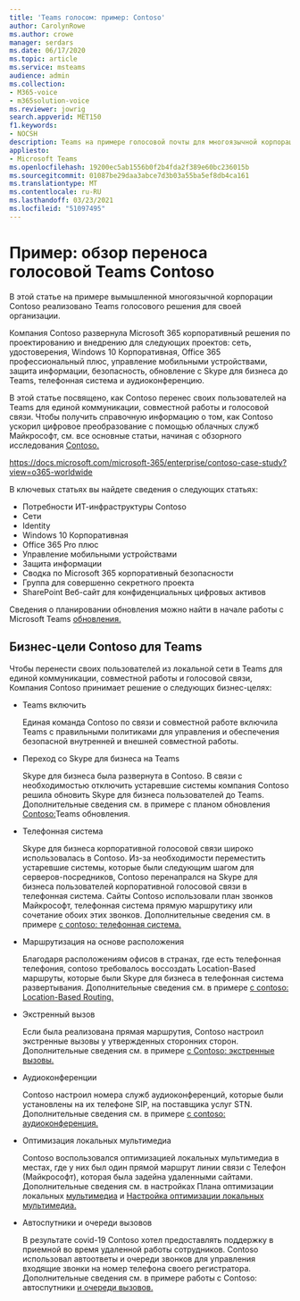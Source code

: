```yaml
---
title: 'Teams голосом: пример: Contoso'
author: CarolynRowe
ms.author: crowe
manager: serdars
ms.date: 06/17/2020
ms.topic: article
ms.service: msteams
audience: admin
ms.collection:
- M365-voice
- m365solution-voice
ms.reviewer: jowrig
search.appverid: MET150
f1.keywords:
- NOCSH
description: Teams на примере голосовой почты для многоязычной корпорации
appliesto:
- Microsoft Teams
ms.openlocfilehash: 19200ec5ab1556b0f2b4fda2f389e60bc236015b
ms.sourcegitcommit: 01087be29daa3abce7d3b03a55ba5ef8db4ca161
ms.translationtype: MT
ms.contentlocale: ru-RU
ms.lasthandoff: 03/23/2021
ms.locfileid: "51097495"
---
```

# <a name="contoso-case-study-teams-voice-migration-overview"></a>Пример: обзор переноса голосовой Teams Contoso

В этой статье на примере вымышленной многоязычной корпорации Contoso реализовано Teams голосового решения для своей организации.

Компания Contoso развернула Microsoft 365 корпоративный решения по проектированию и внедрению для следующих проектов: сеть, удостоверения, Windows 10 Корпоративная, Office 365 профессиональный плюс, управление мобильными устройствами, защита информации, безопасность, обновление с Skype для бизнеса до Teams, телефонная система и аудиоконференцию.  

В этой статье посвящено, как Contoso перенес своих пользователей на Teams для единой коммуникации, совместной работы и голосовой связи. Чтобы получить справочную информацию о том, как Contoso ускорил цифровое преобразование с помощью облачных служб Майкрософт, см. все основные статьи, начиная с обзорного исследования [Contoso.](/microsoft-365/enterprise/contoso-case-study?view=o365-worldwide)

https://docs.microsoft.com/microsoft-365/enterprise/contoso-case-study?view=o365-worldwide 

В ключевых статьях вы найдете сведения о следующих статьях:  

- Потребности ИТ-инфраструктуры Contoso
- Сети
- Identity 
- Windows 10 Корпоративная
- Office 365 Pro плюс
- Управление мобильными устройствами
- Защита информации
- Сводка по Microsoft 365 корпоративный безопасности
- Группа для совершенно секретного проекта
- SharePoint Веб-сайт для конфиденциальных цифровых активов

Сведения о планировании обновления можно найти в начале работы с Microsoft Teams [обновления.](upgrade-start-here.md)

## <a name="contoso-business-goals-for-teams"></a>Бизнес-цели Contoso для Teams

Чтобы перенести своих пользователей из локальной сети в Teams для единой коммуникации, совместной работы и голосовой связи, Компания Contoso принимает решение о следующих бизнес-целях:

- Teams включить 

  Единая команда Contoso по связи и совместной работе включила Teams с правильными политиками для управления и обеспечения безопасной внутренней и внешней совместной работы. 

- Переход со Skype для бизнеса на Teams 

  Skype для бизнеса была развернута в Contoso. В связи с необходимостью отключить устаревшие системы компания Contoso решила обновить Skype для бизнеса пользователей до Teams. Дополнительные сведения см. в примере с планом обновления [Contoso:](voice-case-study-migration-plan.md)Teams обновления.

- Телефонная система  

  Skype для бизнеса корпоративной голосовой связи широко использовалась в Contoso. Из-за необходимости переместить устаревшие системы, которые были следующим шагом для серверов-посредников, Contoso перенапрался на Skype для бизнеса пользователей корпоративной голосовой связи в телефонная система. Сайты Contoso использовали план звонков Майкрософт, телефонная система прямую маршрутику или сочетание обоих этих звонков. Дополнительные сведения см. в примере [с contoso: телефонная система.](voice-case-study-phone-system.md)

- Маршрутизация на основе расположения 

  Благодаря расположениям офисов в странах, где есть телефонная телефония, contoso требовалось воссоздать Location-Based маршруты, которые были Skype для бизнеса в телефонная система развертывания. Дополнительные сведения см. в примере [с contoso: Location-Based Routing.](voice-case-study-location-based-routing.md)

- Экстренный вызов 

  Если была реализована прямая маршрутия, Contoso настроил экстренные вызовы у утвержденных сторонних сторон. Дополнительные сведения см. в примере [с Contoso: экстренные вызовы.](voice-case-study-emergency-calling.md)

- Аудиоконференции 

  Contoso настроил номера служб аудиоконференций, которые были установлены на их телефоне SIP, на поставщика услуг STN. Дополнительные сведения см. в примере [с contoso: аудиоконференция.](voice-case-study-audio-conferencing.md) 

- Оптимизация локальных мультимедиа 

  Contoso воспользовался оптимизацией локальных мультимедиа в местах, где у них был один прямой маршрут линии связи с Телефон (Майкрософт), которая была задейна удаленными сайтами. Дополнительные сведения см. в настройках Плана оптимизации локальных [мультимедиа](direct-routing-media-optimization.md) и [Настройка оптимизации локальных мультимедиа.](direct-routing-media-optimization-configure.md)

- Автоспутники и очереди вызовов

  В результате covid-19 Contoso хотел предоставлять поддержку в приемной во время удаленной работы сотрудников. Contoso использовал автоответы и очереди звонков для управления входящие звонки на номер телефона своего регистратора. Дополнительные сведения см. в примере работы с Contoso: автоспутники [и очереди вызовов.](voice-case-study-call-queues.md)